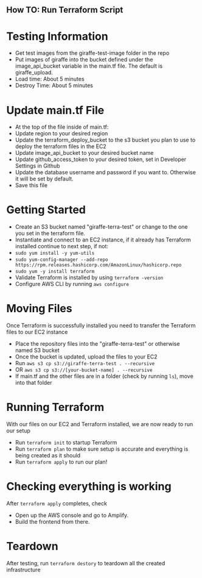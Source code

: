 ## How TO: Run Terraform Script

# Testing Information
- Get test images from the giraffe-test-image folder in the repo
- Put images of giraffe into the bucket defined under the image_api_bucket variable in the main.tf file. The default is giraffe_upload.
- Load time: About 5 minutes
- Destroy Time: About 5 minutes

# Update main.tf File
- At the top of the file inside of main.tf:
- Update region to your desired region
- Update the terraform_deploy_bucket to the s3 bucket you plan to use to deploy the terraform files in the EC2 
- Update image_api_bucket to your desired bucket name
- Update github_access_token to your desired token, set in Developer Settings in Github
- Update the database username and password if you want to. Otherwise it will be set by default.
- Save this file

# Getting Started
- Create an S3 bucket named "giraffe-terra-test" or
change to the one you set in the terraform file.
- Instantiate and connect to an EC2 instance, if it already has Terraform installed continue to next step, if not:
- `sudo yum install -y yum-utils`
- `sudo yum-config-manager --add-repo https://rpm.releases.hashicorp.com/AmazonLinux/hashicorp.repo`
- `sudo yum -y install terraform`
- Validate Terraform is installed by using `terraform -version`
- Configure AWS CLI by running `aws configure`

# Moving Files
Once Terraform is successfully installed you need to transfer the Terraform files to our EC2 instance
- Place the repository files into the "giraffe-terra-test" or otherwise named S3 bucket
- Once the bucket is updated, upload the files to your EC2
- Run `aws s3 cp s3://giraffe-terra-test . --recursive`
- OR `aws s3 cp s3://[your-bucket-name] . --recursive`
- If main.tf and the other files are in a folder (check by running `ls`), move into that folder
# Running Terraform
With our files on our EC2 and Terraform installed, we are now ready to run our setup
- Run `terraform init` to startup Terraform
- Run `terraform plan` to make sure setup is accurate and everything is being created as it should
- Run `terraform apply` to run our plan!

# Checking everything is working
After `terraform apply` completes, check 
- Open up the AWS console and go to Amplify.
- Build the frontend from there.

# Teardown
After testing, run `terraform destory` to teardown all the created infrastructure
